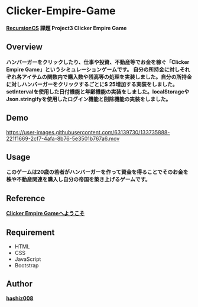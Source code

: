 # Clicker-Empire-Game
**[RecursionCS](https://recursionist.io) 課題 Project3 Clicker Empire Game**

## Overview
**ハンバーガーをクリックしたり、仕事や投資、不動産等でお金を稼ぐ「Clicker Empire Game」というシミュレーションゲームです。
自分の所持金に対しそれぞれ各アイテムの関数内で購入数や残高等の処理を実装しました。自分の所持金に対しハンバーガーをクリックするごとに$ 25増加する実装をしました。
setIntervalを使用した日付機能と年齢機能の実装をしました。localStorageやJson.stringifyを使用したログイン機能と削除機能の実装をしました。**

## Demo 
https://user-images.githubusercontent.com/63139730/133735888-221f1669-2cf7-4afa-8b76-5e3501b767a6.mov

## Usage
**このゲームは20歳の若者がハンバーガーを作って資金を得ることでそのお金を株や不動産関連を購入し自分の帝国を築き上げるゲームです。**

## Reference
**<a href='https://clicker-empire-game-xi.vercel.app/'>Clicker Empire Gameへようこそ</a>**

## Requirement
 * HTML
 * CSS
 * JavaScript
 * Bootstrap

## Author
**<a href="https://github.com/hashiz008">hashiz008</a>**
